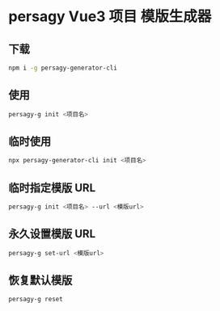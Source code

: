 # persagy Vue3 项目 模版生成器

## 下载

```sh
npm i -g persagy-generator-cli
```

## 使用

```sh
persagy-g init <项目名>
```

## 临时使用

```sh
npx persagy-generator-cli init <项目名>
```

## 临时指定模版 URL

```sh
persagy-g init <项目名> --url <模版url>
```

## 永久设置模版 URL

```sh
persagy-g set-url <模版url>
```

## 恢复默认模版

```sh
persagy-g reset
```
